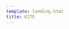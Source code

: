 ```yaml
---
template: landing.html
title: KITE
---
```

[comment]: <> (For the main page, have look at mkdocs/docs/theme_override/home.html)
[comment]: <> (For changing the colour themee, have look at mkdocs/docs/stylesheets/extra.css)